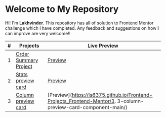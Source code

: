 # Welcome to My Repository

Hi! I'm   **Lakhvinder**. This repository has all of solution to Frontend Mentor challenge which I have completed. Any feedback and suggestions on how I can improve are very welcome!!



|#| Projects  |Live Preview |
|--|--|-- |
|  1|[Order Summary Project](https://github.com/Ls6375/Frontend-Projects_Frontend-Mentor/tree/main/Order%20Summary%20Project)  | [Preview](https://ls6375.github.io/Frontend-Projects_Frontend-Mentor/Order%20Summary%20Project/)|
|  2|[Stats preview card](https://www.frontendmentor.io/solutions/stats-preview-card-GgyTITMIL)  | [Preview](https://ls6375.github.io/Frontend-Projects_Frontend-Mentor/stats-preview-card-component-main/)|
|  3|[Column preview card](https://www.frontendmentor.io/solutions/stats-preview-card-GgyTITMIL)  | [Preview](https://ls6375.github.io/Frontend-Projects_Frontend-Mentor/3. 3-column-preview-card-component-main/)|

